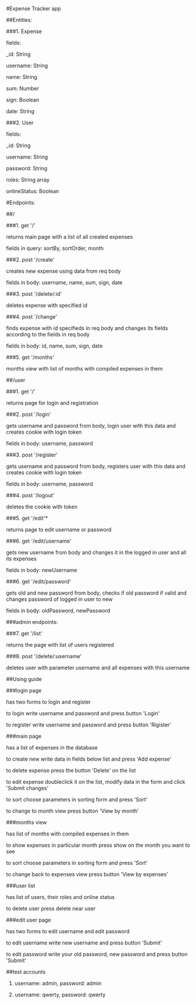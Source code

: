 #Expense Tracker app

##Entities:

###1. Expense
  
  fields:
  
  _id: String
  
  username: String
  
  name: String
  
  sum: Number
  
  sign: Boolean
  
  date: String

###2. User

  fields:

  _id: String

  username: String

  password: String

  roles: String array

  onlineStatus: Boolean

#Endpoints:

##/

###1. get '/'

  returns main page with a list of all created expenses

  fields in query: sortBy, sortOrder, month
  
###2. post '/create'

  creates new expense using data from req body

  fields in body: username, name, sum, sign, date

###3. post '/delete/:id'

  deletes expense with specified id
  
###4. post '/change'

  finds expense with id specifieds in req body and changes its fields according to the fields in req body

  fields in body: id, name, sum, sign, date

###5. get '/months'

  months view with list of months with compiled expenses in them

##/user

###1. get '/'

  returns page for login and registration

###2. post '/login'

  gets username and password from body, login user with this data and creates cookie with login token

  fields in body: username, password

###3. post '/register'

  gets username and password from body, registers user with this data and creates cookie with login token

  fields in body: username, password

###4. post '/logout'

  deletes the cookie with token

###5. get '/edit'*

  returns page to edit username or password

###6. get '/edit/username'

  gets new username from body and changes it in the logged in user and all its expenses

  fields in body: newUsername

###6. get '/edit/password'

  gets old and new password from body, checks if old password if valid and changes password of logged in user to new

  fields in body: oldPassword, newPassword

###admin endpoints:

###7. get '/list'

  returns the page with list of users registered

###8. post '/delete/:username'

  deletes user with parameter username and all expenses with this username

##Using guide

###login page 

  has two forms to login and register

  to login write username and password and press button 'Login'

  to register write username and password and press button 'Rigister'

###main page 

  has a list of expenses in the database

  to create new write data in fields below list and press 'Add expense'

  to delete expense press the button 'Delete' on the list

  to edit expense doubleclick it on the list, modify data in the form and click 'Submit changes'

  to sort choose parameters in sorting form and press 'Sort'

  to change to month view press button 'View by month'

###months view 

  has list of months with compiled expenses in them

  to show expenses in particular month press show on the month you want to see

  to sort choose parameters in sorting form and press 'Sort'

  to change back to expenses view press button 'View by expenses'

###user list 

  has list of users, their roles and online status

  to delete user press delete near user

###edit user page 

  has two forms to edit username and edit password

  to edit username write new username and press button 'Submit'

  to edit password write your old password, new password and press button 'Submit'


##test accounts

1. username: admin, password: admin

2. username: qwerty, password: qwerty
